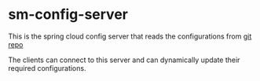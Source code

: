 # sm-config-server

This is the spring cloud config server that reads the configurations from [git repo](https://github.com/tdhraik/configurations)

The clients can connect to this server and can dynamically update their required configurations.